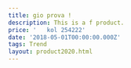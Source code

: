 ```yaml
---
title: gio prova !
description: This is a f product.
price: '   kol 254222'
date: '2018-05-01T00:00:00.000Z'
tags: Trend
layout: product2020.html
---
```


